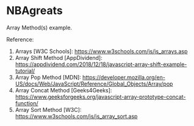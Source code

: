 # NBAgreats
Array Method(s) example.

Reference:

1. Arrays [W3C Schools]: https://www.w3schools.com/js/js_arrays.asp
2. Array Shift Method [AppDividend]: https://appdividend.com/2018/12/18/javascript-array-shift-example-tutorial/
3. Array Pop Method [MDN]: https://developer.mozilla.org/en-US/docs/Web/JavaScript/Reference/Global_Objects/Array/pop
4. Array Concat Method [Geeks4Geeks]: https://www.geeksforgeeks.org/javascript-array-prototype-concat-function/
5. Array Sort Method [W3C]: https://www.w3schools.com/js/js_array_sort.asp

